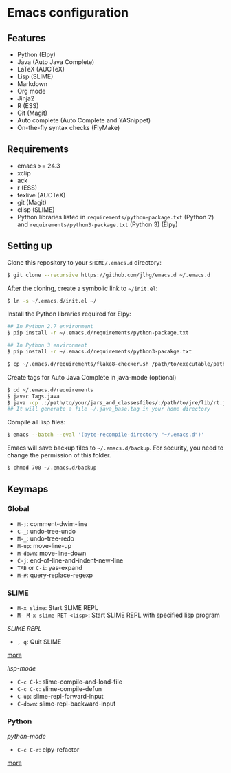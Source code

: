 # Emacs configuration

## Features

* Python (Elpy)
* Java (Auto Java Complete)
* LaTeX (AUCTeX)
* Lisp (SLIME)
* Markdown
* Org mode
* Jinja2
* R (ESS)
* Git (Magit)
* Auto complete (Auto Complete and YASnippet)
* On-the-fly syntax checks (FlyMake)

## Requirements

* emacs >= 24.3
* xclip
* ack
* r (ESS)
* texlive (AUCTeX)
* git (Magit)
* clisp (SLIME)
* Python libraries listed in `requirements/python-package.txt` (Python 2)
and `requirements/python3-package.txt` (Python 3) (Elpy)

## Setting up

Clone this repository to your `$HOME/.emacs.d` directory:

```bash
$ git clone --recursive https://github.com/jlhg/emacs.d ~/.emacs.d
```

After the cloning, create a symbolic link to `~/init.el`:

```bash
$ ln -s ~/.emacs.d/init.el ~/
```

Install the Python libraries required for Elpy:

```bash
## In Python 2.7 environment
$ pip install -r ~/.emacs.d/requirements/python-package.txt

## In Python 3 environment
$ pip install -r ~/.emacs.d/requirements/python3-pacakge.txt

$ cp ~/.emacs.d/requirements/flake8-checker.sh /path/to/executable/path
```

Create tags for Auto Java Complete in java-mode (optional)

```bash
$ cd ~/.emacs.d/requirements
$ javac Tags.java
$ java -cp .:/path/to/your/jars_and_classesfiles/:/path/to/jre/lib/rt.jar Tags
## It will generate a file ~/.java_base.tag in your home directory
```

Compile all lisp files:

```bash
$ emacs --batch --eval '(byte-recompile-directory "~/.emacs.d")'
```

Emacs will save backup files to `~/.emacs.d/backup`. For security, you need to
change the permission of this folder.

```bash
$ chmod 700 ~/.emacs.d/backup
```

## Keymaps

### Global

* `M-;`: comment-dwim-line
* `C-_`: undo-tree-undo
* `M-_`: undo-tree-redo
* `M-up`: move-line-up
* `M-down`: move-line-down
* `C-j`: end-of-line-and-indent-new-line
* `TAB` or `C-i`: yas-expand
* `M-#`: query-replace-regexp

### SLIME

* `M-x slime`: Start SLIME REPL
* `M- M-x slime RET <lisp>`: Start SLIME REPL with specified lisp program

*SLIME REPL*

* `, q`: Quit SLIME

[more](http://common-lisp.net/project/slime/doc/html/REPL.html#REPL)

*lisp-mode*

* `C-c C-k`: slime-compile-and-load-file
* `C-c C-c`: slime-compile-defun
* `C-up`: slime-repl-forward-input
* `C-down`: slime-repl-backward-input


### Python

*python-mode*

* `C-c C-r`: elpy-refactor

[more](https://github.com/jorgenschaefer/elpy/wiki/Keybindings)
